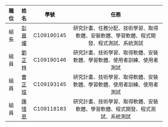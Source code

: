 
| 職位 | 姓名 | 學號 | 任務 |
| :---: | :---: | :---: | :---: |
| 組長 | [彭晨燿](https://github.com/David74091/2022-3a/blob/main/README.md) | C109190145 | 研究計畫、任務分配、技術學習、取得軟體、安裝軟體、學習軟體、程式開發、程式測試、系統測試 |
| 組員 | [劉芷林](https://github.com/liuzl0121/2022-3A/blob/main/README.md) | C109190146 | 研究計畫、技術學習、取得軟體、安裝軟體、學習軟體、使用者訓練、使用者測試 |
| 組員 | [曹芷瑄](https://github.com/yummikawaii1001/2022-3A/blob/main/README1.md) | C109193145 | 研究計畫、技術學習、取得軟體、安裝軟體、學習軟體、使用者訓練、使用者測試 |
| 組員 | [陳惜恩](https://github.com/ianchen123/2022-3a/blob/main/README.md)| C109118183 | 研究計畫、技術學習、取得軟體、安裝軟體、學習軟體、程式開發、程式測試、系統測試 |

